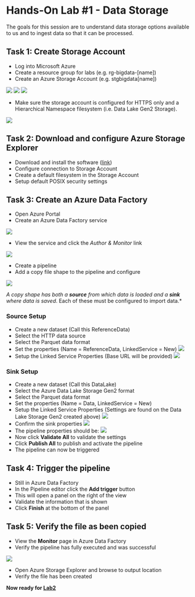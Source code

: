 # Hands-On Lab #1 - Data Storage

The goals for this session are to understand data storage options available to us and to ingest data so that it can be processed.

## Task 1: Create Storage Account
* Log into Microsoft Azure 
* Create a resource group for labs (e.g. rg-bigdata-[name])
* Create an Azure Storage Account (e.g. stgbigdata[name])

![](create_resource_group.png)
![](create_storage_account.png)
![](create_storage_account_details.png)

* Make sure the storage account is configured for HTTPS only and a Hierarchical Namespace filesystem (i.e. Data Lake Gen2 Storage).

![](hierarchical_namespace.png)

## Task 2: Download and configure Azure Storage Explorer

* Download and install the software ([link](https://go.microsoft.com/fwlink/?LinkId=708343&clcid=0x809))
* Configure connection to Storage Account
* Create a default filesystem in the Storage Account
* Setup default POSIX security settings

## Task 3: Create an Azure Data Factory

* Open Azure Portal
* Create an Azure Data Factory service

![](create_data_factory.png)

* View the service and click the *Author & Monitor* link

![](author_monitor.png)

* Create a pipeline
* Add a copy file shape to the pipeline and configure

![](create_pipeline.png)

*A copy shape has both a **source** from which data is loaded and a **sink** where data is saved*. Each of these must be configured to import data.*

### Source Setup

* Create a new dataset (Call this ReferenceData)
* Select the HTTP data source
* Select the Parquet data format
* Set the properties (Name = ReferenceData, LinkedService = New)
![](http_properties.png)
* Setup the Linked Service Properties (Base URL will be provided)
![](http_linked_service.png)

### Sink Setup
* Create a new dataset (Call this DataLake)
* Select the Azure Data Lake Storage Gen2 format
* Select the Parquet data format
* Set the properties (Name = Data, LinkedService = New)
* Setup the Linked Service Properties (Settings are found on the Data Lake Storage Gen2 created above)
![](data_lake_service.png)
* Confirm the sink properties
![](sink_properties.png)
* The pipeline properties should be:
![](pipeline_properties.png)
* Now click **Validate All** to validate the settings
* Click **Publish All** to publish and activate the pipeline
* The pipeline can now be triggered

## Task 4: Trigger the pipeline

* Still in Azure Data Factory
* In the Pipeline editor click the **Add trigger** button
* This will open a panel on the right of the view
* Validate the information that is shown
* Click **Finish** at the bottom of the panel

## Task 5: Verify the file as been copied

* View the **Monitor** page in Azure Data Factory
* Verify the pipeline has fully executed and was successful

![](adf_monitor_success.png)

* Open Azure Storage Explorer and browse to output location
* Verify the file has been created

**Now ready for [Lab2](../lab2/lab2.md)**